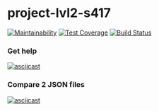 # project-lvl2-s417

[![Maintainability](https://api.codeclimate.com/v1/badges/4bd240972330b2bbf1e4/maintainability)](https://codeclimate.com/github/Nastya-1000/project-lvl2-s417/maintainability)
[![Test Coverage](https://api.codeclimate.com/v1/badges/4bd240972330b2bbf1e4/test_coverage)](https://codeclimate.com/github/Nastya-1000/project-lvl2-s417/test_coverage)
[![Build Status](https://travis-ci.org/Nastya-1000/project-lvl2-s417.svg?branch=master)](https://travis-ci.org/Nastya-1000/project-lvl2-s417)

### Get help
[![asciicast](https://asciinema.org/a/VFe11g8vqW5K3smjutZZh94wd.png)](https://asciinema.org/a/VFe11g8vqW5K3smjutZZh94wd)

### Compare 2 JSON files
[![asciicast](https://asciinema.org/a/ge8zzK1ZwqWAOSHticIfSxPQN.png)](https://asciinema.org/a/ge8zzK1ZwqWAOSHticIfSxPQN)
